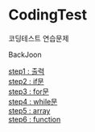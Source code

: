 # CodingTest
코딩테스트 연습문제

BackJoon
  
  [step1 : 출력](https://github.com/YJun1364/CodingTest/tree/main/backJoon/step1_print)
  <br>
  [step2 : if문](https://github.com/YJun1364/CodingTest/tree/main/backJoon/step2_if)
  <br>
  [step3 : for문](https://github.com/YJun1364/CodingTest/tree/main/backJoon/step3_for)
  <br>
  [step4 : while문](https://github.com/YJun1364/CodingTest/tree/main/backJoon/step4_while)
 <br>
  [step5 : array](https://github.com/YJun1364/CodingTest/tree/main/backJoon/step5_array)
  <br>
  [step6 : function](https://github.com/YJun1364/CodingTest/tree/main/backJoon/step6_function)
